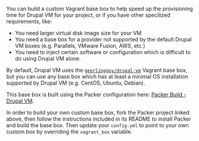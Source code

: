 You can build a custom Vagrant base box to help speed up the provisioning time for Drupal VM for your project, or if you have other specilized requirements, like:

  - You need larger virtual disk image size for your VM
  - You need a base box for a provider not supported by the default Drupal VM boxes (e.g. Parallels, VMware Fusion, AWS, etc.)
  - You need to inject certain software or configuration which is difficult to do using Drupal VM alone.

By default, Drupal VM uses the [`geerlingguy/drupal-vm`](https://app.vagrantup.com/geerlingguy/boxes/drupal-vm) Vagrant base box, but you can use any base box which has at least a minimal OS installation supported by Drupal VM (e.g. CentOS, Ubuntu, Debian).

This base box is built using the Packer configuration here: [Packer Build - Drupal VM](https://github.com/geerlingguy/packer-drupal-vm).

In order to build your own custom base box, fork the Packer project linked above, then follow the instructions included in its README to install Packer and build the base box. Then update your `config.yml` to point to your own custom box by overriding the `vagrant_box` variable.
